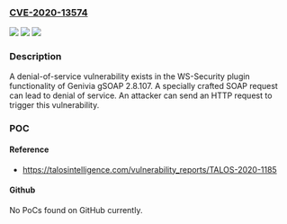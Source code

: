 ### [CVE-2020-13574](https://cve.mitre.org/cgi-bin/cvename.cgi?name=CVE-2020-13574)
![](https://img.shields.io/static/v1?label=Product&message=Genivia&color=blue)
![](https://img.shields.io/static/v1?label=Version&message=n%2Fa&color=blue)
![](https://img.shields.io/static/v1?label=Vulnerability&message=CWE-476%3A%20NULL%20Pointer%20Dereference&color=brighgreen)

### Description

A denial-of-service vulnerability exists in the WS-Security plugin functionality of Genivia gSOAP 2.8.107. A specially crafted SOAP request can lead to denial of service. An attacker can send an HTTP request to trigger this vulnerability.

### POC

#### Reference
- https://talosintelligence.com/vulnerability_reports/TALOS-2020-1185

#### Github
No PoCs found on GitHub currently.

